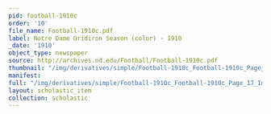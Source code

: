 ```yaml
---
pid: football-1910c
order: '10'
file_name: Football-1910c.pdf
label: Notre Dame Gridiron Season (color) - 1910
_date: '1910'
object_type: newspaper
source: http://archives.nd.edu/Football/Football-1910c.pdf
thumbnail: "/img/derivatives/simple/Football-1910c_Football-1910c_Page_17_Image_0001/thumbnail.jpg"
manifest:
full: "/img/derivatives/simple/Football-1910c_Football-1910c_Page_17_Image_0001/fullwidth.jpg"
layout: scholastic_item
collection: scholastic
---
```

